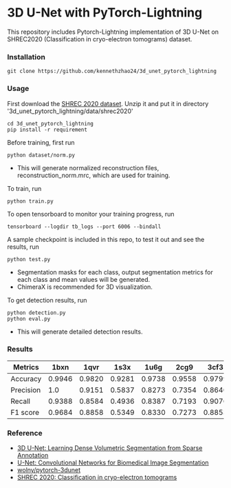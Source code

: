 # 3D U-Net with PyTorch-Lightning

This repository includes Pytorch-Lightning implementation of 3D U-Net on SHREC2020 (Classification in cryo-electron tomograms) dataset.

### Installation
```
git clone https://github.com/kennethzhao24/3d_unet_pytorch_lightning
```

### Usage
First download the [SHREC 2020 dataset](www2.projects.science.uu.nl/shrec/cryo-et/). Unzip it and put it in directory '3d_unet_pytorch_lightning/data/shrec2020'
```
cd 3d_unet_pytorch_lightning
pip install -r requirement
```
Before training, first run
```
python dataset/norm.py
```
- This will generate normalized reconstruction files, reconstruction_norm.mrc, which are used for training.

To train, run
```
python train.py 
```
To open tensorboard to monitor your training progress, run
```
tensorboard --logdir tb_logs --port 6006 --bindall
```
A sample checkpoint is included in this repo, to test it out and see the results, run
```
python test.py
```
 - Segmentation masks for each class, output segmentation metrics for each class and mean values will be generated.
 - ChimeraX is recommended for 3D visualization.
 
To get detection results, run
```
python detection.py
python eval.py
```
- This will generate detailed detection results. 

### Results

Metrics|1bxn|1qvr | 1s3x | 1u6g | 2cg9 | 3cf3 | 3d2f | 3gl1 | 3h84 | 3qm1 | 4cr2 |4d8q|
---|---|---|---| --- |--- |--- |--- |--- |--- |--- |--- |--- |
Accuracy | 0.9946| 0.9820 | 0.9281 | 0.9738 | 0.9558 | 0.9799 | 0.9749 | 0.9576 | 0.9752 | 0.9439 | 0.9795 | 0.9935 |
Precision | 1.0 | 0.9151 | 0.5837 | 0.8273 | 0.7354 | 0.8640 | 0.9091 | 0.8725 | 0.8434 | 0.6977 | 0.8452 | 0.9747 |
Recall | 0.9388 | 0.8584 | 0.4936 | 0.8387 | 0.7193 | 0.9076 | 0.7477 | 0.5677 | 0.8750 | 0.6224 | 0.9221 | 0.9500 |
F1 score | 0.9684 | 0.8858 | 0.5349 | 0.8330 | 0.7273 | 0.8853 | 0.8205 | 0.6878 | 0.8589 | 0.6579 | 0.8820 | 0.9620 |


### Reference
- [3D U-Net: Learning Dense Volumetric Segmentation from Sparse Annotation](https://arxiv.org/abs/1606.06650)
- [U-Net: Convolutional Networks for Biomedical Image Segmentation](https://arxiv.org/abs/1505.04597)
- [wolny/pytorch-3dunet](https://github.com/wolny/pytorch-3dunet)
- [SHREC 2020: Classification in cryo-electron tomograms](https://www.sciencedirect.com/science/article/pii/S0097849320301126)
